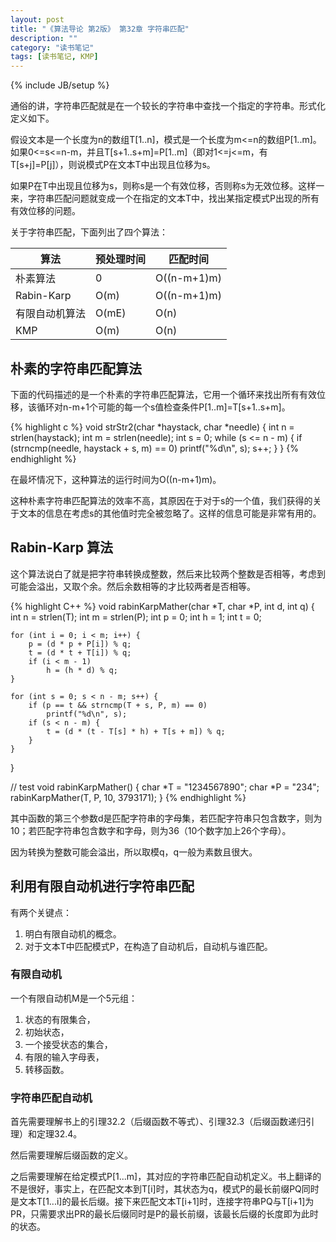 ```yaml
---
layout: post
title: "《算法导论 第2版》 第32章 字符串匹配"
description: ""
category: "读书笔记"
tags: [读书笔记, KMP]
---
```

{% include JB/setup %}

通俗的讲，字符串匹配就是在一个较长的字符串中查找一个指定的字符串。形式化定义如下。

假设文本是一个长度为n的数组T[1..n]，模式是一个长度为m<=n的数组P[1..m]。如果0<=s<=n-m，并且T[s+1..s+m]=P[1..m]（即对1<=j<=m，有T[s+j]=P[j]），则说模式P在文本T中出现且位移为s。

如果P在T中出现且位移为s，则称s是一个有效位移，否则称s为无效位移。这样一来，字符串匹配问题就变成一个在指定的文本T中，找出某指定模式P出现的所有有效位移的问题。

关于字符串匹配，下面列出了四个算法：

|算法|预处理时间|匹配时间|
|----|----------|--------|
|朴素算法|0|O((n-m+1)m)|
|Rabin-Karp|O(m)|O((n-m+1)m)|
|有限自动机算法|O(mE)|O(n)|
|KMP|O(m)|O(n)|

<!--more-->

## 朴素的字符串匹配算法

下面的代码描述的是一个朴素的字符串匹配算法，它用一个循环来找出所有有效位移，该循环对n-m+1个可能的每一个s值检查条件P[1..m]=T[s+1..s+m]。

{% highlight c %}
void strStr2(char *haystack, char *needle)
{
	int n = strlen(haystack);
	int m = strlen(needle);
	int s = 0;
	while (s <= n - m) {
		if (strncmp(needle, haystack + s, m) == 0)
			printf("%d\n", s);
		s++;
	}
}
{% endhighlight %}

在最坏情况下，这种算法的运行时间为O((n-m+1)m)。

这种朴素字符串匹配算法的效率不高，其原因在于对于s的一个值，我们获得的关于文本的信息在考虑s的其他值时完全被忽略了。这样的信息可能是非常有用的。

## Rabin-Karp 算法

这个算法说白了就是把字符串转换成整数，然后来比较两个整数是否相等，考虑到可能会溢出，又取个余。然后余数相等的才比较两者是否相等。

{% highlight C++ %}
void rabinKarpMather(char *T, char *P, int d, int q)
{
	int n = strlen(T);
	int m = strlen(P);
	int p = 0;
	int h = 1;
	int t = 0;

	for (int i = 0; i < m; i++) {
		p = (d * p + P[i]) % q;
		t = (d * t + T[i]) % q;
		if (i < m - 1)
			h = (h * d) % q;
	}

	for (int s = 0; s < n - m; s++) {
		if (p == t && strncmp(T + s, P, m) == 0)
			printf("%d\n", s);
		if (s < n - m) {
			t = (d * (t - T[s] * h) + T[s + m]) % q;
		}
	}
}

// test
void rabinKarpMather()
{
	char *T = "1234567890";
	char *P = "234";
	rabinKarpMather(T, P, 10, 3793171);
}
{% endhighlight %}

其中函数的第三个参数d是匹配字符串的字母集，若匹配字符串只包含数字，则为10；若匹配字符串包含数字和字母，则为36（10个数字加上26个字母）。

因为转换为整数可能会溢出，所以取模q，q一般为素数且很大。

## 利用有限自动机进行字符串匹配

有两个关键点：

1. 明白有限自动机的概念。
2. 对于文本T中匹配模式P，在构造了自动机后，自动机与谁匹配。

### 有限自动机

一个有限自动机M是一个5元组：

1. 状态的有限集合，
2. 初始状态，
3. 一个接受状态的集合，
4. 有限的输入字母表，
5. 转移函数。

### 字符串匹配自动机

首先需要理解书上的引理32.2（后缀函数不等式）、引理32.3（后缀函数递归引理）和定理32.4。

然后需要理解后缀函数的定义。

之后需要理解在给定模式P[1...m]，其对应的字符串匹配自动机定义。书上翻译的不是很好，事实上，在匹配文本到T[i]时，其状态为q，模式P的最长前缀PQ同时是文本T[1...i]的最长后缀。接下来匹配文本T[i+1]时，连接字符串PQ与T[i+1]为PR，只需要求出PR的最长后缀同时是P的最长前缀，该最长后缀的长度即为此时的状态。
